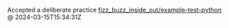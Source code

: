 Accepted a deliberate practice [fizz_buzz_inside_out/example-test-python](https://github.com/yakampe/deliberate-practice/tree/accepted/fizz_buzz_inside_out/example-test-python) @ 2024-03-15T15:34:31Z